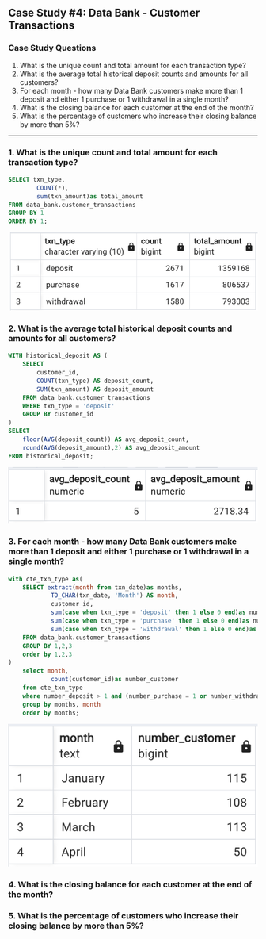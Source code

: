 ## Case Study #4: Data Bank - Customer Transactions

### Case Study Questions
1. What is the unique count and total amount for each transaction type?
2. What is the average total historical deposit counts and amounts for all customers?
3. For each month - how many Data Bank customers make more than 1 deposit and either 1 purchase or 1 withdrawal in a single month?
4. What is the closing balance for each customer at the end of the month?
5. What is the percentage of customers who increase their closing balance by more than 5%?

--------------------------

### 1. What is the unique count and total amount for each transaction type?
```SQL
SELECT txn_type,	
		COUNT(*),
		sum(txn_amount)as total_amount
FROM data_bank.customer_transactions
GROUP BY 1
ORDER BY 1;
```
![image](https://github.com/alfiramdhan/8Weeks_SQL_Challenge/blob/main/Case%20Study%204%20-%20Data%20Bank/4.2%20IMAGE%201.png)

### 2. What is the average total historical deposit counts and amounts for all customers?
```SQL
WITH historical_deposit AS (
	SELECT 
		customer_id,
		COUNT(txn_type) AS deposit_count,
		SUM(txn_amount) AS deposit_amount
	FROM data_bank.customer_transactions
	WHERE txn_type = 'deposit'
	GROUP BY customer_id
)
SELECT 
	floor(AVG(deposit_count)) AS avg_deposit_count,
	round(AVG(deposit_amount),2) AS avg_deposit_amount
FROM historical_deposit;
```
![image](https://github.com/alfiramdhan/8Weeks_SQL_Challenge/blob/main/Case%20Study%204%20-%20Data%20Bank/4.2%20IMAGE%202.png)


### 3. For each month - how many Data Bank customers make more than 1 deposit and either 1 purchase or 1 withdrawal in a single month?
```SQL
with cte_txn_type as(
	SELECT extract(month from txn_date)as months,
			TO_CHAR(txn_date, 'Month') AS month,
			customer_id,
			sum(case when txn_type = 'deposit' then 1 else 0 end)as number_deposit,
			sum(case when txn_type = 'purchase' then 1 else 0 end)as number_purchase,
			sum(case when txn_type = 'withdrawal' then 1 else 0 end)as number_withdraw
	FROM data_bank.customer_transactions
	GROUP BY 1,2,3
	order by 1,2,3
)
	select month,
			count(customer_id)as number_customer
	from cte_txn_type
	where number_deposit > 1 and (number_purchase = 1 or number_withdraw = 1)
	group by months, month
	order by months;
```
![image](https://github.com/alfiramdhan/8Weeks_SQL_Challenge/blob/main/Case%20Study%204%20-%20Data%20Bank/4.2%20IMAGE%203.png)

### 4. What is the closing balance for each customer at the end of the month?




### 5. What is the percentage of customers who increase their closing balance by more than 5%?
